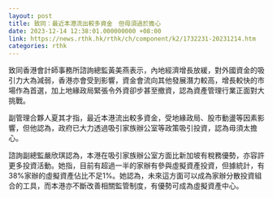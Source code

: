 ```yaml
---
layout: post
title: 致同：最近本港流出較多資金　但毋須過於擔心
date: 2023-12-14 12:38:01.000000000 +08:00
link: https://news.rthk.hk/rthk/ch/component/k2/1732231-20231214.htm
categories: rthk
---
```


致同香港會計師事務所諮詢總監黃美燕表示，內地經濟增長放緩，對外國資金的吸引力大為減弱，香港亦會受到影響，資金會流向其他發展潛力較高，增長較快的市場作為首選，加上地緣政局緊張令外資卻步甚至撤資，認為資產管理行業正面對大挑戰。

副管理合夥人夏其才指，最近本港流出較多資金，受地緣政局、股市動盪等因素影響，但他認為，政府已大力透過吸引家族辦公室等政策吸引投資，認為毋須太擔心。

諮詢副總監嚴欣琪認為，本港在吸引家族辦公室方面比新加坡有稅務優勢，亦容許更多投資活動。她指，目前有超過一半的家辦有參與虛擬資產投資，但據統計，有38%家辦的虛擬資產佔比不足1%。她認為，未來這方面可以成為家辦分散投資組合的工具，而本港亦不斷改善相關監管制度，有優勢可成為虛擬資產中心。

